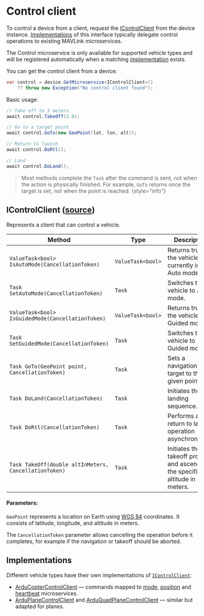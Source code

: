 # Control client

To control a device from a client, request the [IControlClient](#icontrolclient-source) from the device instance.
[Implementations](#implementations) of this interface typically delegate control operations to existing MAVLink microservices.

The Control microservice is only available for supported vehicle types and will be registered automatically when a 
matching [implementation](#implementations) exists.

You can get the control client from a device:

```C#
var control = device.GetMicroservice<IControlClient>()
    ?? throw new Exception("No control client found");
```

Basic usage:

```C#
// Take off to 3 meters
await control.TakeOff(3.0);

// Go to a target point
await control.GoTo(new GeoPoint(lat, lon, alt));

// Return to launch
await control.DoRtl();

// Land
await control.DoLand();
```

>Most methods complete the `Task` after the command is sent, not when the action is physically finished.
For example, `GoTo` returns once the target is set, not when the point is reached.
{style="info"}

## IControlClient ([source](https://github.com/asv-soft/asv-mavlink/tree/main/src/Asv.Mavlink/Microservices/Control/Client/IControlClient.cs#L7C1-L7C7))

Represents a client that can control a vehicle.

| Method                                                | Type              | Description                                                                    |
|-------------------------------------------------------|-------------------|--------------------------------------------------------------------------------|
| `ValueTask<bool> IsAutoMode(CancellationToken)`       | `ValueTask<bool>` | Returns true if the vehicle is currently in Auto mode.                         |
| `Task SetAutoMode(CancellationToken)`                 | `Task`            | Switches the vehicle to Auto mode.                                             |
| `ValueTask<bool> IsGuidedMode(CancellationToken)`     | `ValueTask<bool>` | Returns true if the vehicle is in Guided mode.                                 |
| `Task SetGuidedMode(CancellationToken)`               | `Task`            | Switches the vehicle to Guided mode.                                           |
| `Task GoTo(GeoPoint point, CancellationToken)`        | `Task`            | Sets a navigation target to the given point.                                   |
| `Task DoLand(CancellationToken)`                      | `Task`            | Initiates the landing sequence.                                                |
| `Task DoRtl(CancellationToken)`                       | `Task`            | Performs a return to launch operation asynchronously.                          |
| `Task TakeOff(double altInMeters, CancellationToken)` | `Task`            | Initiates the takeoff process and ascends to the specified altitude in meters. |

#### Parameters:
`GeoPoint` represents a location on Earth using [WGS 84](https://en.wikipedia.org/wiki/World_Geodetic_System#WGS84) coordinates. It consists of latitude, longitude, and altitude in meters. 

The `CancellationToken` parameter allows cancelling the operation before it completes, for example if the navigation or takeoff should be aborted.

## Implementations

Different vehicle types have their own implementations of [`IControlClient`](#icontrolclient-source):

- [ArduCopterControlClient](https://github.com/asv-soft/asv-mavlink/tree/main/src/Asv.Mavlink/Devices/Client/Vehicles/Ardu/Copter/ArduCopterControlClient.cs#L13) — commands mapped to [mode](Mode.md), [position](Position.md) and [heartbeat](Heartbeat.md) microservices.
- [ArduPlaneControlClient](https://github.com/asv-soft/asv-mavlink/tree/main/src/Asv.Mavlink/Devices/Client/Vehicles/Ardu/Plane/Simple/ArduPlaneControlClient.cs#L14) and [ArduQuadPlaneControlClient](https://github.com/asv-soft/asv-mavlink/tree/main/src/Asv.Mavlink/Devices/Client/Vehicles/Ardu/Plane/Quad/ArduQuadPlaneControlClient.cs#L13) — similar but adapted for planes.
